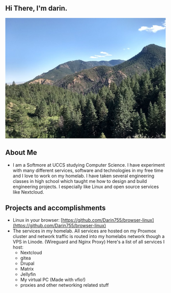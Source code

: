 ## Hi There, I'm darin.
![Mountains](mountains.jpeg)

## About Me
 - I am a Softmore at UCCS studying Computer Science. I have experiment with many different services, software and technologies in my free time and I love to work on my homelab.  I have taken several engineering classes in high school which taught me how to design and build engineering projects. I especially like Linux and open source services like Nextcloud. 

## Projects and accomplishments
 - Linux in your browser: [https://github.com/Darin755/browser-linux](https://github.com/Darin755/browser-linux)
 - The services in my homelab. All services are hosted on my Proxmox cluster and network traffic is routed into my homelabs network though a VPS in Linode. (Wireguard and Nginx Proxy) Here's a list of all services I host:
   - Nextcloud
   - gitea
   - Drupal
   - Matrix
   - Jellyfin
   - My virtual PC (Made with vfio!)
   - proxies and other networking related stuff





